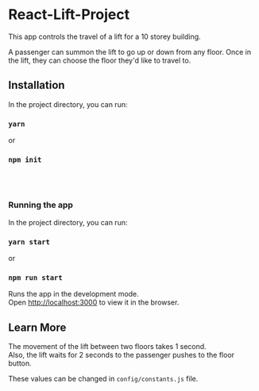# React-Lift-Project

This app controls the travel of a lift for a 10 storey building.

A passenger can summon the lift to go up or down from any floor. Once in the lift, they can choose the floor they'd like to travel to.

## Installation

In the project directory, you can run:

### `yarn`

or

### `npm init`

<br/>
<br/>

### Running the app

In the project directory, you can run:

### `yarn start`

or

### `npm run start`

Runs the app in the development mode.\
Open [http://localhost:3000](http://localhost:3000) to view it in the browser.

## Learn More

The movement of the lift between two floors takes 1 second.
<br/>
Also, the lift waits for 2 seconds to the passenger pushes to the floor button.

These values can be changed in `config/constants.js` file.
